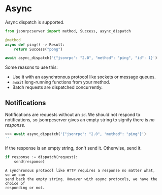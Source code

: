 # Async

Async dispatch is supported.

```python
from jsonrpcserver import method, Success, async_dispatch

@method
async def ping() -> Result:
    return Success("pong")

await async_dispatch('{"jsonrpc": "2.0", "method": "ping", "id": 1}')
```

Some reasons to use this:

- Use it with an asynchronous protocol like sockets or message queues.
- `await` long-running functions from your method.
- Batch requests are dispatched concurrently.

## Notifications

Notifications are requests without an `id`. We should not respond to
notifications, so jsonrpcserver gives an empty string to signify there is *no
response*.

```python
>>> await async_dispatch('{"jsonrpc": "2.0", "method": "ping"}')
''
```

If the response is an empty string, don't send it. Otherwise, send it.

```python
if response := dispatch(request):
    send(response)
```

```{note}
A synchronous protocol like HTTP requires a response no matter what, so we can
send back the empty string. However with async protocols, we have the choice of
responding or not.
```

